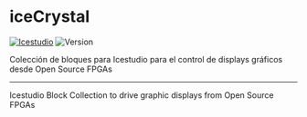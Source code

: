 # iceCrystal

[![Icestudio](https://img.shields.io/badge/collection-icestudio-blue.svg)](https://github.com/FPGAwars/icestudio)
![Version](https://img.shields.io/badge/version-v1.0.0-orange.svg)

Colección de bloques para Icestudio para el control de displays gráficos desde Open Source FPGAs

---

Icestudio Block Collection to drive graphic displays from Open Source FPGAs


